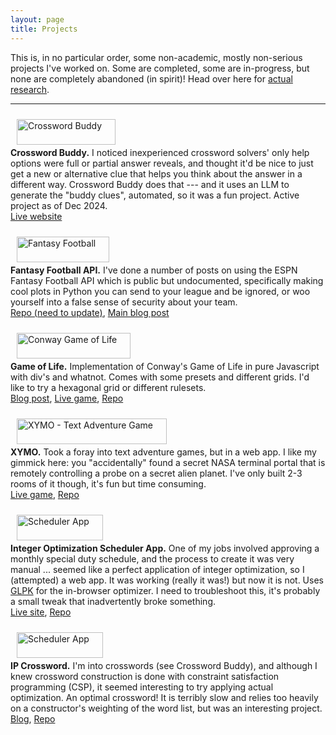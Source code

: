 ```yaml
---
layout: page
title: Projects
---
```


This is, in no particular order, some non-academic, mostly non-serious projects I've worked on. Some are completed, some are in-progress, but none are completely abandoned (in spirit)!  Head over here for [actual research](https://stmorse.github.io/research.html). 

<hr>

<div class="row">
    <div class="four columns">
    <a href="https://stmorse.github.io/xwbuddy" target="_blank">
        <img style="padding: 10px; float: center;" width="100%" src="{{ site.baseurl }}/images/xwb_logo.png" alt="Crossword Buddy">
    </a>
    </div>
    <div class="eight columns">
        <p>
        <b>Crossword Buddy.</b> I noticed inexperienced crossword solvers' only help options were full or partial answer reveals, and thought it'd be nice to just get a new or alternative clue that helps you think about the answer in a different way.  Crossword Buddy does that --- and it uses an LLM to generate the "buddy clues", automated, so it was a fun project.  Active project as of Dec 2024.
        <br/>
        <a href="https://stmorse.github.io/xwbuddy">Live website</a></p>
    </div>
</div>

<div class="row">
    <div class="four columns">
    <a href="https://github.com/stmorse/footballdrop" target="_blank">
        <img style="padding: 10px; float: center;" width="100%" src="{{ site.baseurl }}/images/lucky_unlucky_9.png" alt="Fantasy Football">
    </a>
    </div>
    <div class="eight columns">
        <p>
        <b>Fantasy Football API.</b> I've done a number of posts on using the ESPN Fantasy Football API which is public but undocumented, specifically making cool plots in Python you can send to your league and be ignored, or woo yourself into a false sense of security about your team.
        <br/>
        <a href="https://github.com/stmorse/footballdrop">Repo (need to update)</a>,
        <a href="https://stmorse.github.io/journal/espn-fantasy-v3.html">Main blog post</a></p>
    </div>
</div>

<div class="row">
    <div class="four columns">
    <a href="https://stmorse.github.io/life-js" target="_blank">
        <img style="padding: 10px; float: center;" width="100%" src="{{ site.baseurl }}/images/life_js.png" alt="Conway Game of Life">
    </a>
    </div>
    <div class="eight columns">
        <p>
        <b>Game of Life.</b>  Implementation of Conway's Game of Life in pure Javascript with div's and whatnot.  Comes with some presets and different grids.  I'd like to try a hexagonal grid or different rulesets.
        <br/>
        <a href="https://stmorse.github.io/journal/game-of-life-javascript.html">Blog post</a>, 
        <a href="https://stmorse.github.io/life-js">Live game</a>,
        <a href="https://github.com/stmorse/life-js">Repo</a></p>
    </div>
</div>

<div class="row">
    <div class="four columns">
        <a href="https://stmorse.github.io/xymo" target="_blank">
        <img style="padding: 10px; float: center;" width="100%" src="{{ site.baseurl }}/images/xymo.png" alt="XYMO - Text Adventure Game">
        </a>
    </div>
    <div class="eight columns">
        <p>
        <b>XYMO.</b> Took a foray into text adventure games, but in a web app.  I like my gimmick here: you "accidentally" found a secret NASA terminal portal that is remotely controlling a probe on a secret alien planet.  I've only built 2-3 rooms of it though, it's fun but time consuming.
        <br/>
        <a href="https://stmorse.github.io/xymo">Live game</a>, 
        <a href="https://github.com/stmorse/xymo">Repo</a></p>
    </div>
</div>

<div class="row">
    <div class="four columns">
        <a href="https://stmorse.github.io/scheduler" target="_blank">
        <img style="padding: 10px; float: center;" width="100%" src="{{ site.baseurl }}/images/scheduler.png" alt="Scheduler App">
        </a>
    </div>
    <div class="eight columns">
        <p>
        <b>Integer Optimization Scheduler App.</b> One of my jobs involved approving a monthly special duty schedule, and the process to create it was very manual ... seemed like a perfect application of integer optimization, so I (attempted) a web app.  It was working (really it was!) but now it is not.  Uses <a href="https://github.com/jvail/glpk.js/">GLPK</a> for the in-browser optimizer.  I need to troubleshoot this, it's probably a small tweak that inadvertently broke something.
        <br/>
        <a href="https://stmorse.github.io/scheduler">Live site</a>, 
        <a href="https://github.com/stmorse/scheduler">Repo</a></p>
    </div>
</div>

<div class="row">
    <div class="four columns">
        <a href="https://stmorse.github.io/journal/IP-Crossword-puzzles.html" target="_blank">
        <img style="padding: 10px; float: center;" width="100%" src="{{ site.baseurl }}/images/ip_crossword.png" alt="Scheduler App">
        </a>
    </div>
    <div class="eight columns">
        <p>
        <b>IP Crossword.</b> I'm into crosswords (see Crossword Buddy), and although I knew crossword construction is done with constraint satisfaction programming (CSP), it seemed interesting to try applying actual optimization.  An optimal crossword!  It is terribly slow and relies too heavily on a constructor's weighting of the word list, but was an interesting project.
        <br/>
        <a href="https://stmorse.github.io/journal/IP-Crossword-puzzles.html">Blog</a>, 
        <a href="https://github.com/stmorse/IP-crossword">Repo</a></p>
    </div>
</div>

